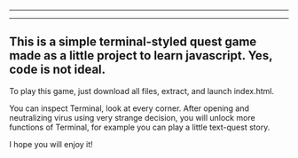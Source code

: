 -----------------------------------------------------------------------------
-----------------------------------------------------------------------------

This is a simple terminal-styled quest game made as a little project to learn javascript. Yes, code is not ideal.
-----------------------------------------------------------------------------
To play this game, just download all files, extract, and launch index.html.

You can inspect Terminal, look at every corner.
After opening and neutralizing virus using very strange decision, you will unlock more functions of Terminal, for example you can play a little text-quest story.

I hope you will enjoy it!


